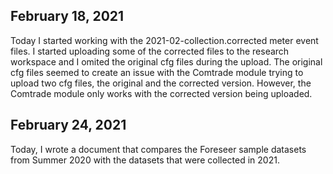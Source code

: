 ## February 18, 2021

Today I started working with the 2021-02-collection.corrected meter event files. I started uploading some of the corrected files to the research workspace and I omited the original cfg files during the upload. The original cfg files seemed to create an issue with the Comtrade module trying to upload two cfg files, the original and the corrected version. However, the Comtrade module only works with the corrected version being uploaded.

## February 24, 2021
Today, I wrote a document that compares the Foreseer sample datasets from Summer 2020 with the datasets that were collected in 2021.
